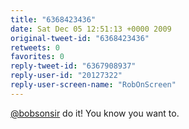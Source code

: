 ```yaml
---
title: "6368423436"
date: Sat Dec 05 12:51:13 +0000 2009
original-tweet-id: "6368423436"
retweets: 0
favorites: 0
reply-tweet-id: "6367908937"
reply-user-id: "20127322"
reply-user-screen-name: "RobOnScreen"
---
```

<a href="https://twitter.com/bobsonsir">@bobsonsir</a> do it! You know you want to.

